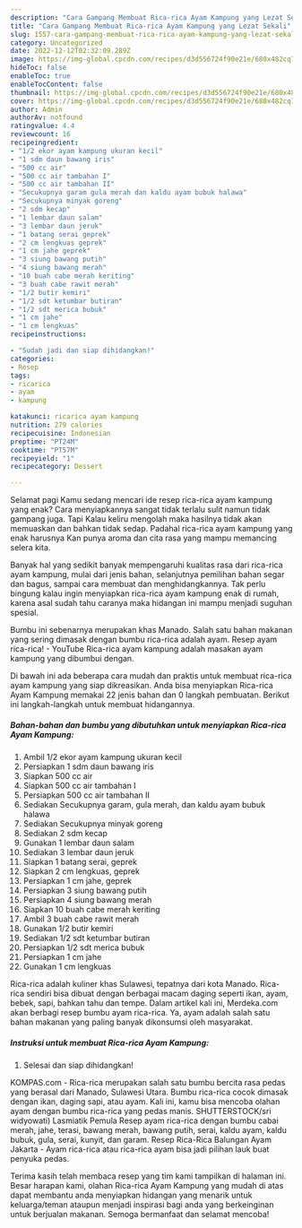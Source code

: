 ```yaml
---
description: "Cara Gampang Membuat Rica-rica Ayam Kampung yang Lezat Sekali"
title: "Cara Gampang Membuat Rica-rica Ayam Kampung yang Lezat Sekali"
slug: 1557-cara-gampang-membuat-rica-rica-ayam-kampung-yang-lezat-sekali
category: Uncategorized
date: 2022-12-12T02:32:09.289Z
image: https://img-global.cpcdn.com/recipes/d3d556724f90e21e/680x482cq70/rica-rica-ayam-kampung-foto-resep-utama.jpg
hideToc: false
enableToc: true
enableTocContent: false
thumbnail: https://img-global.cpcdn.com/recipes/d3d556724f90e21e/680x482cq70/rica-rica-ayam-kampung-foto-resep-utama.jpg
cover: https://img-global.cpcdn.com/recipes/d3d556724f90e21e/680x482cq70/rica-rica-ayam-kampung-foto-resep-utama.jpg
author: Admin
authorAv: notfound
ratingvalue: 4.4
reviewcount: 16
recipeingredient:
- "1/2 ekor ayam kampung ukuran kecil"
- "1 sdm daun bawang iris"
- "500 cc air"
- "500 cc air tambahan I"
- "500 cc air tambahan II"
- "Secukupnya garam gula merah dan kaldu ayam bubuk halawa"
- "Secukupnya minyak goreng"
- "2 sdm kecap"
- "1 lembar daun salam"
- "3 lembar daun jeruk"
- "1 batang serai geprek"
- "2 cm lengkuas geprek"
- "1 cm jahe geprek"
- "3 siung bawang putih"
- "4 siung bawang merah"
- "10 buah cabe merah keriting"
- "3 buah cabe rawit merah"
- "1/2 butir kemiri"
- "1/2 sdt ketumbar butiran"
- "1/2 sdt merica bubuk"
- "1 cm jahe"
- "1 cm lengkuas"
recipeinstructions:

- "Sudah jadi dan siap dihidangkan!"
categories:
- Resep
tags:
- ricarica
- ayam
- kampung

katakunci: ricarica ayam kampung 
nutrition: 279 calories
recipecuisine: Indonesian
preptime: "PT24M"
cooktime: "PT57M"
recipeyield: "1"
recipecategory: Dessert

---
```



Selamat pagi Kamu sedang mencari ide resep rica-rica ayam kampung yang enak? Cara menyiapkannya sangat tidak terlalu sulit namun tidak gampang juga. Tapi Kalau keliru mengolah maka hasilnya tidak akan memuaskan dan bahkan tidak sedap. Padahal rica-rica ayam kampung yang enak harusnya Kan punya aroma dan cita rasa yang mampu memancing selera kita.


Banyak hal yang sedikit banyak mempengaruhi kualitas rasa dari rica-rica ayam kampung, mulai dari jenis bahan, selanjutnya pemilihan bahan segar dan bagus, sampai cara membuat dan menghidangkannya. Tak perlu bingung kalau ingin menyiapkan rica-rica ayam kampung enak di rumah, karena asal sudah tahu caranya maka hidangan ini mampu menjadi suguhan spesial.

Bumbu ini sebenarnya merupakan khas Manado. Salah satu bahan makanan yang sering dimasak dengan bumbu rica-rica adalah ayam. Resep ayam rica-rica! - YouTube Rica-rica ayam kampung adalah masakan ayam kampung yang dibumbui dengan.


Di bawah ini ada beberapa cara mudah dan praktis untuk membuat rica-rica ayam kampung yang siap dikreasikan. Anda bisa menyiapkan Rica-rica Ayam Kampung memakai 22 jenis bahan dan 0 langkah pembuatan. Berikut ini langkah-langkah untuk membuat hidangannya.

<!--inarticleads1-->

##### Bahan-bahan dan bumbu yang dibutuhkan untuk menyiapkan Rica-rica Ayam Kampung:

1. Ambil 1/2 ekor ayam kampung ukuran kecil
1. Persiapkan 1 sdm daun bawang iris
1. Siapkan 500 cc air
1. Siapkan 500 cc air tambahan I
1. Persiapkan 500 cc air tambahan II
1. Sediakan Secukupnya garam, gula merah, dan kaldu ayam bubuk halawa
1. Sediakan Secukupnya minyak goreng
1. Sediakan 2 sdm kecap
1. Gunakan 1 lembar daun salam
1. Sediakan 3 lembar daun jeruk
1. Siapkan 1 batang serai, geprek
1. Siapkan 2 cm lengkuas, geprek
1. Persiapkan 1 cm jahe, geprek
1. Persiapkan 3 siung bawang putih
1. Persiapkan 4 siung bawang merah
1. Siapkan 10 buah cabe merah keriting
1. Ambil 3 buah cabe rawit merah
1. Gunakan 1/2 butir kemiri
1. Sediakan 1/2 sdt ketumbar butiran
1. Persiapkan 1/2 sdt merica bubuk
1. Persiapkan 1 cm jahe
1. Gunakan 1 cm lengkuas


Rica-rica adalah kuliner khas Sulawesi, tepatnya dari kota Manado. Rica-rica sendiri bisa dibuat dengan berbagai macam daging seperti ikan, ayam, bebek, sapi, bahkan tahu dan tempe. Dalam artikel kali ini, Merdeka.com akan berbagi resep bumbu ayam rica-rica. Ya, ayam adalah salah satu bahan makanan yang paling banyak dikonsumsi oleh masyarakat. 

<!--inarticleads2-->

##### Instruksi untuk membuat Rica-rica Ayam Kampung:


1. Selesai dan siap dihidangkan!

KOMPAS.com - Rica-rica merupakan salah satu bumbu bercita rasa pedas yang berasal dari Manado, Sulawesi Utara. Bumbu rica-rica cocok dimasak dengan ikan, daging sapi, atau ayam. Kali ini, kamu bisa mencoba olahan ayam dengan bumbu rica-rica yang pedas manis. SHUTTERSTOCK/sri widyowati) Lasmiatik Pemula Resep ayam rica-rica dengan bumbu cabai merah, jahe, terasi, bawang merah, bawang putih, serai, kaldu ayam, kaldu bubuk, gula, serai, kunyit, dan garam. Resep Rica-Rica Balungan Ayam Jakarta - Ayam rica-rica atau rica-rica ayam bisa jadi pilihan lauk buat penyuka pedas. 

Terima kasih telah membaca resep yang tim kami tampilkan di halaman ini. Besar harapan kami, olahan Rica-rica Ayam Kampung yang mudah di atas dapat membantu anda menyiapkan hidangan yang menarik untuk keluarga/teman ataupun menjadi inspirasi bagi anda yang berkeinginan untuk berjualan makanan. Semoga bermanfaat dan selamat mencoba!
